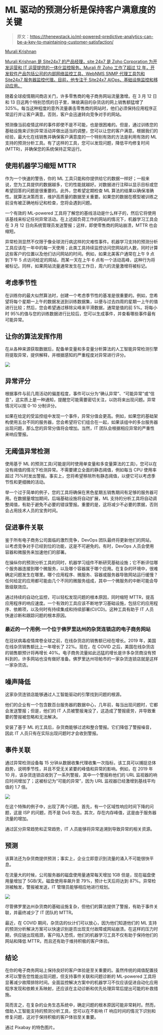 # ML 驱动的预测分析是保持客户满意度的关键

> 原文：<https://thenewstack.io/ml-powered-predictive-analytics-can-be-a-key-to-maintaining-customer-satisfaction/>

[](https://www.site24x7.com/)

[Murali Krishnan](https://www.site24x7.com/)

[Murali Krishnan 是 Site24x7 的产品经理，site 24x7 是 Zoho Corporation 为开发运营和 IT 运营提供的一体化监控服务。Murali 在 Zoho 工作了超过 12 年，开发软件产品包括公司的内部网络监控工具、WebNMS SNMP 代理工具包和 Site24x7 服务器监控代理。目前，他专注于 Site24x7 AIOps、基础设施监控和移动应用。](https://www.site24x7.com/)

[](https://www.site24x7.com/)[](https://www.site24x7.com/)

随着全球疫情期间商店关门，许多零售商的电子商务网站流量激增。在 3 月 12 日和 13 日这两个特别恐慌的日子里，琳琅满目的杂货店的网上销售额猛增了 325%。每当这种程度的意外流量袭击零售商的网站时，他们必须保持应用程序正常运行并让客户满意。否则，客户会迅速转向竞争对手的网站。

预测像当前疫情这样的事件即使不是不可能，也是很困难的。但是，通过训练您的基础设施来识别异常活动并做出适当的调整，您可以让您的客户满意。根据我们的经验，最大化在线销售并确保客户满意度的一个特别有效的方法是利用有效的 ML 支持的预测分析工具。有了这样的工具，您可以发现问题，降低平均修复时间(MTTR)，并确保您的系统保持正常运行。

## 使用机器学习缩短 MTTR

作为一个快速的警告，你的 ML 工具只能和你提供给它的数据一样好；一般来说，您为工具提供的数据越多，它的性能就越好。对数据进行注释以显示目标或您希望回答的问题是很重要的。此外，您希望定期检查 ML 算法的结果以确保准确性。就算法决策而言，维护高质量的数据至关重要。如果您的数据在模型被训练之前没有被正确地标记和检查，您将会遇到问题。

一个有效的 ML-powered 工具将了解您的基线活动是什么样子的，然后它将使用该基线来标记任何异常活动。在上述超负荷工作的网站的情况下，机器学习工具会在 3 月 12 日向系统管理员发送警报；这样，即使零售商的网站崩溃，MTTR 也会缩短。

异常检测显然不仅限于像全球流行病这样的灾难性事件。机器学习支持的预测分析工具应该在一年中的每一天使用；此类工具持续监控访问您网站的人数，同时计算这些客户的位置以及他们访问网站的时间。例如，如果北美客户通常在上午 9 点到下午 5 点访问给定的网站，而某一天在上午 6 点有一个活动高峰，这种行为将被标记。同样，如果网站流量通常发生在工作日，周六的流量激增将被标记。

## 考虑季节性

在训练你的最大似然算法时，创建一个考虑季节性的基准是很重要的。例如，您希望将每个星期一上午的数据发送到训练数据集，以便与过去四周的星期一上午的值进行比较；然后，您会希望通过移除尖峰来平滑数据，通常是值的前 5%。将每小时 95%的值与您的训练数据进行比较后，您可以生成事件，并查看哪些事件最有可能异常。

## 让你的算法发挥作用

在从各种来源获取数据后，配备单变量和多变量分析算法的人工智能异常检测引擎将提取异常，提供解释，并根据感知的严重程度对异常进行评分。

![](img/45cdc3356919c036202e7b9ff32a2401.png)

## 异常评分

根据事件与前几周活动的偏差程度，事件可以分为“确认异常”、“可能异常”或“信息”，这实质上是一种通知，提醒您可能需要密切关注，以防将来出现问题。异常情况可以按 0-10 分制评分。

如果在给定的受监控组中发现一个事件，异常分值会更高。例如，如果您的基础架构使用五台不同的服务器，您会希望将它们组合在一起，如果该组中的多台服务器出现问题，那么您的异常分值将会增加。当然，IT 团队会根据相应异常的严重性来响应警报。

## 无阈值异常检测

使用基于 ML 的预测工具(可能是同时使用单变量和多变量算法的工具)，您可以在没有阈值的情况下检测异常。不需要建立全面的静态阈值，例如每当 CPU 使用率超过 75%时发出警报。事实上，您将希望移除所有静态阈值，以便它可以考虑季节性和更细微的活动。

举一个过于简单的例子，您的工具将确保在黑色星期五销售期间有足够的服务器可用。在数据量增加期间，后端基础设施将自动扩展，ML 支持的分析工具将自动调整阈值，有助于避免不必要的错误警报。重要的是，这将减少不必要的票据，否则会占用技术人员的宝贵时间。

## 促进事件关联

鉴于所有电子商务公司面临的激烈竞争，DevOps 团队最终将更新他们的网站，以考虑竞争对手已经到位的功能，这是不可避免的。有时，DevOps 人员会使用容器和微服务来加速他们的部署。

在操纵你的预测分析工具的同时，机器学习组件不断研究基础设施；它不断评估哪个服务器连接到哪个微服务，以及哪个容器属于哪个应用。在复杂的环境中，很难确定问题发生在哪里。哪个应用程序、微服务、容器或服务器导致网站运行缓慢？任何给定的应用都可能由几个不同的微服务组成，其中一个微服务的中断可能会导致级联效应。

通过持续的自动化监控，可以轻松发现问题的根本原因，同时缩短 MTTR，提高应用程序的响应速度。一个有效的工具应该不断地学习基础设施，包括它的应用程序、依赖项，以及何时有持续集成和持续部署(CI/CD)。这种工具有助于 IT 人员快速诊断和跟踪问题的根本原因。

### 最近的一个用例:一个位于佛罗里达州的杂货连锁店的电子商务网站

在冠状病毒疫情席卷全球之前，在线杂货店的销售额已经在增长。2019 年，美国在线杂货销售额比上一年增长了 22%。现在，在 COVID 之后，美国在线杂货店的销售额预计将再增长 40%。电子商务流量如此迅猛的增长是许多杂货商没有预料到的，许多网站也没有做好准备。佛罗里达州坦帕市的一家杂货连锁店就是这样一家杂货店。

## 噪声降低

这家杂货连锁店能够通过人工智能驱动的引擎找到问题的根源。

他们的企业有一个包含数百台服务器的数据中心，几年前，每当出现问题时，它都会发送警报；但是，他们的 IT 人员被警报淹没了，这造成了警报疲劳，并导致重要的警报被忽略和无法解决。

安装了基于 ML 的工具后，杂货商能够过滤和整合警报。它们降低了警报噪音，因此 IT 人员只有在实际出现问题时才会收到警报。

## 事件关联

通过异常检测设备每 15 分钟从数据收集代理收集一次指标，该工具可以捕捉总体趋势，说明季节性，并且不受无关紧要的峰值和异常的影响。例如，在 2019 年 10 月，该杂货连锁店收到了一系列警报，其中一个警报称他们的 URL 监视器的响应时间增加了；这被标记为“可能的异常”，因为 URL 监视器已经激增到基线平均值的 1.7 倍。

![](img/a98d46a0ddd50170120693bb30894ef7.png)

在这个特殊的例子中，出现了两个问题。首先，有一个区域性响应时间下降的问题，这是 ISP 的问题，而不是 DoS 攻击。其次，存在内存峰值，这是由于服务器流量的增加。

通过区分异常趋势和正常趋势，IT 人员能够将异常追溯到导致异常的相关资源。

## 预测

该算法还为杂货商提供预测；事实上，企业立即意识到流量的涌入不可能很快平息。

在流量大的时候，公司服务器的磁盘使用量通常每天增加 1GB 但是，现在磁盘使用量增加了 5GB/天。磁盘使用率飙升至 79%，预计七天后将达到 87%。异常检测被触发，警报被发送，IT 管理员能够相应地进行规划。

![](img/253c76a69ccdcccbea1ead9dbc08ea4a.png)

尽管佛罗里达州杂货商的基础设施复杂，但他们的算法提供了警报，有助于事件关联，并最终减少了 IT 团队的 MTTR。

最近，在 COVID 期间，杂货店的伙计们可以放心，因为他们知道他们的 ML 支持的预测分析解决方案可以快速识别是否出现支付故障或网站崩溃。在这样的压力时期，供应链出现瓶颈，客户陷入恐慌，他们的机器学习工具不仅有助于保持他们的网站和降低 MTTR，而且还有助于维持积极的客户体验。

## 结论

在你的电子商务网站上保持良好的客户体验是至关重要的。虽然传统的阈值配置技术可以警告您性能出现问题，但支持事件关联和问题诊断的 ML-powered 工具将显著减少故障排除时间。全面监控解决方案中的机器学习不仅应该促进自动化应用程序发现和依赖关系映射，还应该在主动诊断和优先处理异常后提出可能的补救措施。

简而言之，在复杂的业务生态系统中，确定问题的根本原因可能非常耗时。然而，借助人工智能支持的预测分析工具，您可以在不影响 IT 响应时间的情况下识别和修复问题，这对于保持积极的客户体验至关重要。

通过 Pixabay 的特色图片。

<svg xmlns:xlink="http://www.w3.org/1999/xlink" viewBox="0 0 68 31" version="1.1"><title>Group</title> <desc>Created with Sketch.</desc></svg>